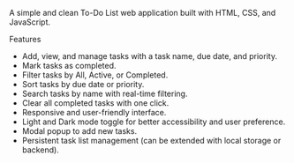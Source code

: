 A simple and clean To-Do List web application built with HTML, CSS, and JavaScript.

Features

- Add, view, and manage tasks with a task name, due date, and priority.
- Mark tasks as completed.
- Filter tasks by All, Active, or Completed.
- Sort tasks by due date or priority.
- Search tasks by name with real-time filtering.
- Clear all completed tasks with one click.
- Responsive and user-friendly interface.
- Light and Dark mode toggle for better accessibility and user preference.
- Modal popup to add new tasks.
- Persistent task list management (can be extended with local storage or backend).

